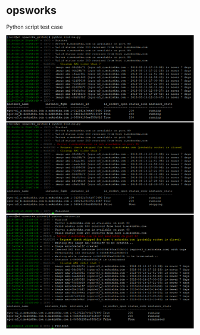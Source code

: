 # opsworks
Python script test case


![all_running](https://raw.githubusercontent.com/man4red/opsworks/screenshots/all_running.png?raw=true)
![all_running](https://raw.githubusercontent.com/man4red/opsworks/screenshots/stopping.png?raw=true)
![all_running](https://raw.githubusercontent.com/man4red/opsworks/screenshots/stopped.png?raw=true)

